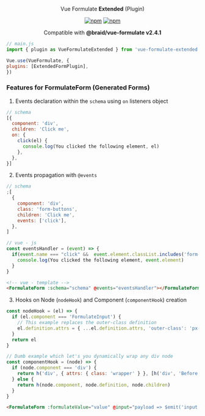 <p align="center">Vue Formulate <b>Extended</b> (Plugin)</p>

<p align="center">
  <a href="https://www.npmjs.com/package/vue-formulate-extended"><img alt="npm" src="https://img.shields.io/npm/v/vue-formulate-extended"></a>
<a href="https://github.com/gahabeen/vue-formulate-extended"><img alt="npm" src="https://img.shields.io/badge/License-MIT-yellow.svg"></a>
</p>

<p align="center">
  <span>Compatible with <b>@braid/vue-formulate v2.4.1</b></span>
</p>


```js
// main.js
import { plugin as VueFormulateExtended } from 'vue-formulate-extended'

Vue.use(VueFormulate, {
plugins: [ExtendedFormPlugin],
})

````

### Features for FormulateForm (Generated Forms)

1. Events declaration within the `schema` using `on` listeners object

```js
// schema
[{
  component: 'div',
  children: 'Click me',
  on: {
    click(el) {
      console.log(You clicked the following element, el)
    },
  },
}]
````

2. Events propagation with `@events`

```js
// schema
;[
  {
    component: 'div',
    class: 'form-buttons',
    children: 'Click me',
    events: ['click'],
  },
]
```

```js
// vue - js
const eventsHandler = (event) => {
  if(event.name === "click" &&  event.element.classList.includes('form-buttons')){
    console.log(You clicked the following element, event.element)
  }
}
```

```html
<!-- vue - template -->
<FormulateForm :schema="schema" @events="eventsHandler"></FormulateForm>
```

3. Hooks on Node (`nodeHook`) and Component (`componentHook`) creation

```js
const nodeHook = (el) => {
  if (el.component === 'FormulateInput') {
    // This example replaces the outer-class definition
    el.definition.attrs = { ...el.definition.attrs, 'outer-class': 'px-6 py-3' }
  }
  return el
}
```

```js
// Dumb example which let's you dynamically wrap any div node
const componentHook = (node) => {
  if (node.component === 'div') {
    return h('div', { attrs: { class: 'wrapper' } }, [h('div', 'Before'), h(node.component, node.definition, node.children), h('div', 'After')])
  } else {
    return h(node.component, node.definition, node.children)
  }
}
```

```html
<FormulateForm :formulateValue="value" @input="payload => $emit('input',  payload)" :nodeHook="nodeHook" :componentHook="componentHook" :schema="schema" />
```
